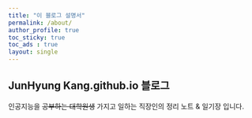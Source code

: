 ```yaml
---
title: "이 블로그 설명서"
permalink: /about/
author_profile: true
toc_sticky: true
toc_ads : true
layout: single
---
```


## JunHyung Kang.github.io 블로그

인공지능을 ~~공부하는 대학원생~~ 가지고 일하는 직장인의 정리 노트 & 일기장 입니다.
